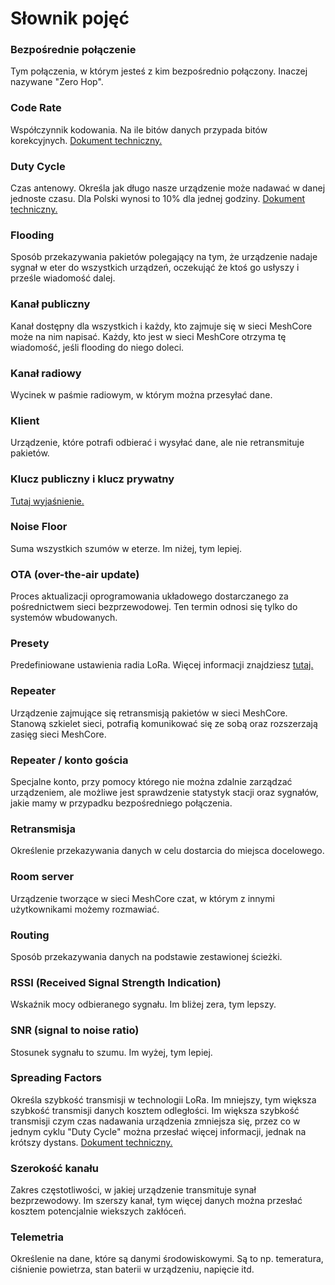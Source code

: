 # Słownik pojęć

### Bezpośrednie połączenie
Tym połączenia, w którym jesteś z kim bezpośrednio połączony. Inaczej nazywane "Zero Hop". 

### Code Rate
Współczynnik kodowania. Na ile bitów danych przypada bitów korekcyjnych. [Dokument techniczny.](https://www.thethingsnetwork.org/docs/lorawan/fec-and-code-rate/)

### Duty Cycle
Czas antenowy. Określa jak długo nasze urządzenie może nadawać w danej jednoste czasu. Dla Polski wynosi to 10% dla jednej godziny. [Dokument techniczny.](https://www.thethingsnetwork.org/docs/lorawan/duty-cycle/)

### Flooding
Sposób przekazywania pakietów polegający na tym, że urządzenie nadaje sygnał w eter do wszystkich urządzeń, oczekująć że ktoś go usłyszy i prześle wiadomość dalej. 

### Kanał publiczny
Kanał dostępny dla wszystkich i każdy, kto zajmuje się w sieci MeshCore może na nim napisać. Każdy, kto jest w sieci MeshCore otrzyma tę wiadomość, jeśli flooding do niego doleci. 

### Kanał radiowy
Wycinek w paśmie radiowym, w którym można przesyłać dane. 

### Klient
Urządzenie, które potrafi odbierać i wysyłać dane, ale nie retransmituje pakietów. 

### Klucz publiczny i klucz prywatny
[Tutaj wyjaśnienie.](/zaawansowane/kluczPublicznyIprywatny)

### Noise Floor
Suma wszystkich szumów w eterze. Im niżej, tym lepiej. 

### OTA (over-the-air update)

Proces aktualizacji oprogramowania układowego dostarczanego za pośrednictwem sieci bezprzewodowej. Ten termin odnosi się tylko do systemów wbudowanych.

### Presety
Predefiniowane ustawienia radia LoRa. Więcej informacji znajdziesz [tutaj.](/zaawansowane/presety)

### Repeater
Urządzenie zajmujące się retransmisją pakietów w sieci MeshCore. Stanową szkielet sieci, potrafią komunikować się ze sobą oraz rozszerzają zasięg sieci MeshCore. 

### Repeater / konto gościa

Specjalne konto, przy pomocy którego nie można zdalnie zarządzać urządzeniem, ale możliwe jest sprawdzenie statystyk stacji oraz sygnałów, jakie mamy w przypadku bezpośredniego połączenia. 

### Retransmisja
Określenie przekazywania danych w celu dostarcia do miejsca docelowego.

### Room server
Urządzenie tworzące w sieci MeshCore czat, w którym z innymi użytkownikami możemy rozmawiać. 

### Routing
Sposób przekazywania danych na podstawie zestawionej ścieżki. 

### RSSI (Received Signal Strength Indication)
Wskaźnik mocy odbieranego sygnału. Im bliżej zera, tym lepszy.

### SNR (signal to noise ratio)
Stosunek sygnału to szumu. Im wyżej, tym lepiej. 

### Spreading Factors
Określa szybkość transmisji w technologii LoRa. Im mniejszy, tym większa szybkość transmisji danych kosztem odległości. Im większa szybkość transmisji czym czas nadawania urządzenia zmniejsza się, przez co w jednym cyklu "Duty Cycle" można przesłać więcej informacji, jednak na krótszy dystans. [Dokument techniczny.](https://www.thethingsnetwork.org/docs/lorawan/spreading-factors/)

### Szerokość kanału
Zakres częstotliwości, w jakiej urządzenie transmituje synał bezprzewodowy. Im szerszy kanał, tym więcej danych można przesłać kosztem potencjalnie wiekszych zakłóceń. 

### Telemetria
Określenie na dane, które są danymi środowiskowymi. Są to np. temeratura, ciśnienie powietrza, stan baterii w urządzeniu, napięcie itd. 
